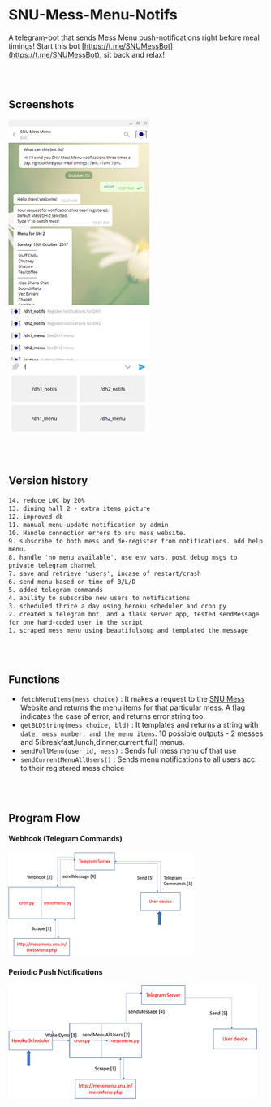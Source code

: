 # SNU-Mess-Menu-Notifs

A telegram-bot that sends Mess Menu push-notifications right before meal timings! Start this bot [https://t.me/SNUMessBot](https://t.me/SNUMessBot), sit back and relax!

<br><br>

## Screenshots

![screenshot](/imgs/screenshot.png)

<br><br>

## Version history

	14. reduce LOC by 20%
	13. dining hall 2 - extra items picture
	12. improved db
	11. manual menu-update notification by admin
	10. Handle connection errors to snu mess website. 
	9. subscribe to both mess and de-register from notifications. add help menu.
	8. handle 'no menu available', use env vars, post debug msgs to private telegram channel
	7. save and retrieve 'users', incase of restart/crash
	6. send menu based on time of B/L/D
	5. added telegram commands
	4. ability to subscribe new users to notifications
	3. scheduled thrice a day using heroku scheduler and cron.py
	2. created a telegram bot, and a flask server app, tested sendMessage for one hard-coded user in the script
	1. scraped mess menu using beautifulsoup and templated the message

<br><br>

## Functions

- `fetchMenuItems(mess_choice)` : It makes a request to the [SNU Mess Website](messmenu.snu.in/messMenu.php) and returns the menu items for that particular mess. A flag indicates the case of error, and returns error string too. 
- `getBLDString(mess_choice, bld)` : It templates and returns a string with `date, mess number, and the menu items`. 10 possible outputs - 2 messes and 5(breakfast,lunch,dinner,current,full) menus.
- `sendFullMenu(user_id, mess)` : Sends full mess menu of that use
- `sendCurrentMenuAllUsers()` : Sends menu notifications to all users acc. to their registered mess choice

<br><br>

## Program Flow

#### Webhook (Telegram Commands)

![flow1](/imgs/flow1.png)

#### Periodic Push Notifications

![flow2](/imgs/flow2.png)

<br><br>